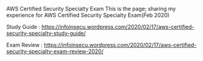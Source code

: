 AWS Certified Security Specialty Exam
This is the page; sharing my experience for AWS Certified Security Specialty Exam(Feb 2020)

Study Guide : https://infoinsecu.wordpress.com/2020/02/17/aws-certified-security-specialty-study-guide/

Exam Review : https://infoinsecu.wordpress.com/2020/02/17/aws-certified-security-specialty-exam-review-2020/
